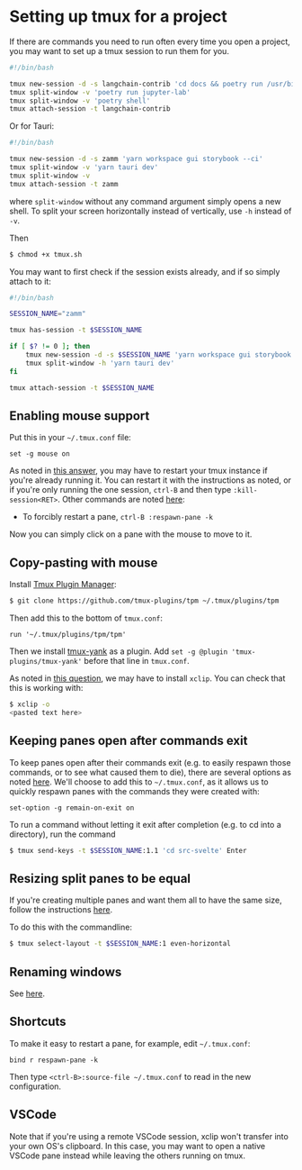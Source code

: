 # Setting up tmux for a project

If there are commands you need to run often every time you open a project, you may want to set up a tmux session to run them for you.

```sh
#!/bin/bash

tmux new-session -d -s langchain-contrib 'cd docs && poetry run /usr/bin/make livehtml'
tmux split-window -v 'poetry run jupyter-lab'
tmux split-window -v 'poetry shell'
tmux attach-session -t langchain-contrib
```

Or for Tauri:

```sh
#!/bin/bash

tmux new-session -d -s zamm 'yarn workspace gui storybook --ci'
tmux split-window -v 'yarn tauri dev'
tmux split-window -v
tmux attach-session -t zamm
```

where `split-window` without any command argument simply opens a new shell. To split your screen horizontally instead of vertically, use `-h` instead of `-v`.

Then

```bash
$ chmod +x tmux.sh
```

You may want to first check if the session exists already, and if so simply attach to it:

```sh
#!/bin/bash

SESSION_NAME="zamm"

tmux has-session -t $SESSION_NAME

if [ $? != 0 ]; then
    tmux new-session -d -s $SESSION_NAME 'yarn workspace gui storybook --ci'
    tmux split-window -h 'yarn tauri dev'
fi

tmux attach-session -t $SESSION_NAME

```

## Enabling mouse support

Put this in your `~/.tmux.conf` file:

```
set -g mouse on
```

As noted in [this answer](https://unix.stackexchange.com/a/559562), you may have to restart your tmux instance if you're already running it. You can restart it with the instructions as noted, or if you're only running the one session, `ctrl-B` and then type `:kill-session<RET>`. Other commands are noted [here](https://www.baeldung.com/linux/tmux-kill-respawn-pane):

- To forcibly restart a pane, `ctrl-B :respawn-pane -k`

Now you can simply click on a pane with the mouse to move to it.

## Copy-pasting with mouse

Install [Tmux Plugin Manager](https://github.com/tmux-plugins/tpm):

```bash
$ git clone https://github.com/tmux-plugins/tpm ~/.tmux/plugins/tpm
```

Then add this to the bottom of `tmux.conf`:

```
run '~/.tmux/plugins/tpm/tpm'
```

Then we install [tmux-yank](https://github.com/tmux-plugins/tmux-yank) as a plugin. Add `set -g @plugin 'tmux-plugins/tmux-yank'` before that line in `tmux.conf`.

As noted in [this question](https://unix.stackexchange.com/questions/318281/how-to-copy-and-paste-with-a-mouse-with-tmux), we may have to install `xclip`. You can check that this is working with:

```bash
$ xclip -o
<pasted text here>
```

## Keeping panes open after commands exit

To keep panes open after their commands exit (e.g. to easily respawn those commands, or to see what caused them to die), there are several options as noted [here](https://unix.stackexchange.com/questions/17116/prevent-pane-window-from-closing-when-command-completes-tmux). We'll choose to add this to `~/.tmux.conf`, as it allows us to quickly respawn panes with the commands they were created with:

```
set-option -g remain-on-exit on
```

To run a command without letting it exit after completion (e.g. to cd into a directory), run the command

```bash
$ tmux send-keys -t $SESSION_NAME:1.1 'cd src-svelte' Enter
```

## Resizing split panes to be equal

If you're creating multiple panes and want them all to have the same size, follow the instructions [here](https://unix.stackexchange.com/a/37754).

To do this with the commandline:

```bash
$ tmux select-layout -t $SESSION_NAME:1 even-horizontal
```

## Renaming windows

See [here](https://stackoverflow.com/a/40333995).

## Shortcuts

To make it easy to restart a pane, for example, edit `~/.tmux.conf`:

```
bind r respawn-pane -k
```

Then type `<ctrl-B>:source-file ~/.tmux.conf` to read in the new configuration.

## VSCode

Note that if you're using a remote VSCode session, xclip won't transfer into your own OS's clipboard. In this case, you may want to open a native VSCode pane instead while leaving the others running on tmux.
